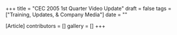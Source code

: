 +++
title = "CEC 2005 1st Quarter Video Update"
draft = false
tags = ["Training, Updates, & Company Media"]
date = ""

[Article]
contributors = []
gallery = []
+++